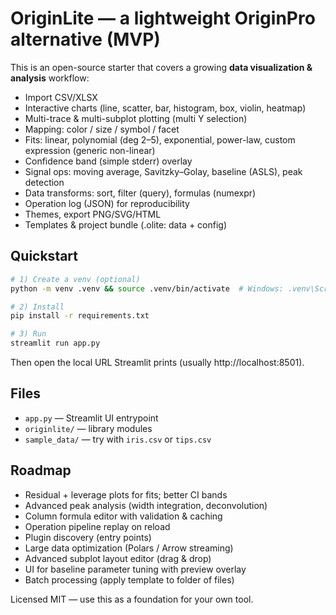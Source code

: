 # OriginLite — a lightweight OriginPro alternative (MVP)

This is an open-source starter that covers a growing **data visualization & analysis** workflow:
- Import CSV/XLSX
- Interactive charts (line, scatter, bar, histogram, box, violin, heatmap)
- Multi-trace & multi-subplot plotting (multi Y selection)
- Mapping: color / size / symbol / facet
- Fits: linear, polynomial (deg 2–5), exponential, power-law, custom expression (generic non-linear)
- Confidence band (simple stderr) overlay
- Signal ops: moving average, Savitzky–Golay, baseline (ASLS), peak detection
- Data transforms: sort, filter (query), formulas (numexpr)
- Operation log (JSON) for reproducibility
- Themes, export PNG/SVG/HTML
- Templates & project bundle (.olite: data + config)

## Quickstart

```bash
# 1) Create a venv (optional)
python -m venv .venv && source .venv/bin/activate  # Windows: .venv\Scripts\activate

# 2) Install
pip install -r requirements.txt

# 3) Run
streamlit run app.py
```

Then open the local URL Streamlit prints (usually http://localhost:8501).

## Files

- `app.py` — Streamlit UI entrypoint
- `originlite/` — library modules
- `sample_data/` — try with `iris.csv` or `tips.csv`

## Roadmap
- Residual + leverage plots for fits; better CI bands
- Advanced peak analysis (width integration, deconvolution)
- Column formula editor with validation & caching
- Operation pipeline replay on reload
- Plugin discovery (entry points)
- Large data optimization (Polars / Arrow streaming)
- Advanced subplot layout editor (drag & drop)
- UI for baseline parameter tuning with preview overlay
- Batch processing (apply template to folder of files)

Licensed MIT — use this as a foundation for your own tool.
